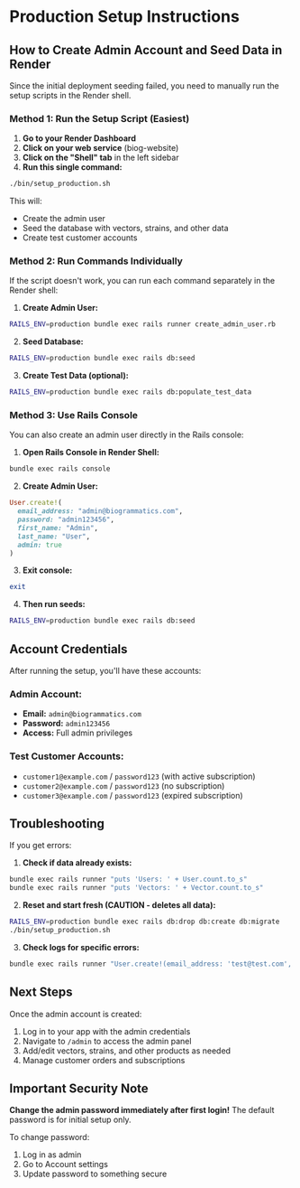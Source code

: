 # Production Setup Instructions

## How to Create Admin Account and Seed Data in Render

Since the initial deployment seeding failed, you need to manually run the setup scripts in the Render shell.

### Method 1: Run the Setup Script (Easiest)

1. **Go to your Render Dashboard**
2. **Click on your web service** (biog-website)
3. **Click on the "Shell" tab** in the left sidebar
4. **Run this single command:**

```bash
./bin/setup_production.sh
```

This will:
- Create the admin user
- Seed the database with vectors, strains, and other data
- Create test customer accounts

### Method 2: Run Commands Individually

If the script doesn't work, you can run each command separately in the Render shell:

1. **Create Admin User:**
```bash
RAILS_ENV=production bundle exec rails runner create_admin_user.rb
```

2. **Seed Database:**
```bash
RAILS_ENV=production bundle exec rails db:seed
```

3. **Create Test Data (optional):**
```bash
RAILS_ENV=production bundle exec rails db:populate_test_data
```

### Method 3: Use Rails Console

You can also create an admin user directly in the Rails console:

1. **Open Rails Console in Render Shell:**
```bash
bundle exec rails console
```

2. **Create Admin User:**
```ruby
User.create!(
  email_address: "admin@biogrammatics.com",
  password: "admin123456",
  first_name: "Admin",
  last_name: "User",
  admin: true
)
```

3. **Exit console:**
```ruby
exit
```

4. **Then run seeds:**
```bash
RAILS_ENV=production bundle exec rails db:seed
```

## Account Credentials

After running the setup, you'll have these accounts:

### Admin Account:
- **Email:** `admin@biogrammatics.com`
- **Password:** `admin123456`
- **Access:** Full admin privileges

### Test Customer Accounts:
- `customer1@example.com` / `password123` (with active subscription)
- `customer2@example.com` / `password123` (no subscription)
- `customer3@example.com` / `password123` (expired subscription)

## Troubleshooting

If you get errors:

1. **Check if data already exists:**
```bash
bundle exec rails runner "puts 'Users: ' + User.count.to_s"
bundle exec rails runner "puts 'Vectors: ' + Vector.count.to_s"
```

2. **Reset and start fresh (CAUTION - deletes all data):**
```bash
RAILS_ENV=production bundle exec rails db:drop db:create db:migrate
./bin/setup_production.sh
```

3. **Check logs for specific errors:**
```bash
bundle exec rails runner "User.create!(email_address: 'test@test.com', password: 'test123', admin: true)"
```

## Next Steps

Once the admin account is created:

1. Log in to your app with the admin credentials
2. Navigate to `/admin` to access the admin panel
3. Add/edit vectors, strains, and other products as needed
4. Manage customer orders and subscriptions

## Important Security Note

**Change the admin password immediately after first login!** The default password is for initial setup only.

To change password:
1. Log in as admin
2. Go to Account settings
3. Update password to something secure